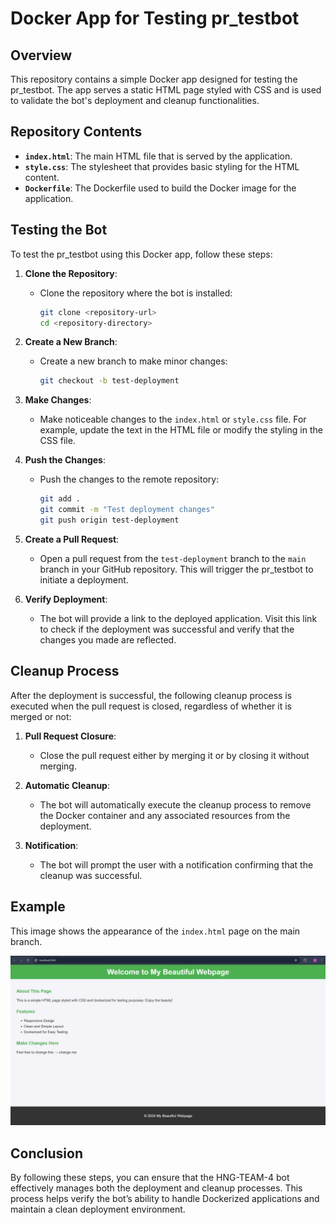 # Docker App for Testing pr_testbot

## Overview

This repository contains a simple Docker app designed for testing the pr_testbot. The app serves a static HTML page styled with CSS and is used to validate the bot's deployment and cleanup functionalities.

## Repository Contents

- **`index.html`**: The main HTML file that is served by the application.
- **`style.css`**: The stylesheet that provides basic styling for the HTML content.
- **`Dockerfile`**: The Dockerfile used to build the Docker image for the application.

## Testing the Bot

To test the pr_testbot using this Docker app, follow these steps:

1. **Clone the Repository**:
   - Clone the repository where the bot is installed:

     ```bash
     git clone <repository-url>
     cd <repository-directory>
     ```

2. **Create a New Branch**:
   - Create a new branch to make minor changes:

     ```bash
     git checkout -b test-deployment
     ```

3. **Make Changes**:
   - Make noticeable changes to the `index.html` or `style.css` file. For example, update the text in the HTML file or modify the styling in the CSS file.

4. **Push the Changes**:
   - Push the changes to the remote repository:

     ```bash
     git add .
     git commit -m "Test deployment changes"
     git push origin test-deployment
     ```

5. **Create a Pull Request**:
   - Open a pull request from the `test-deployment` branch to the `main` branch in your GitHub repository. This will trigger the pr_testbot to initiate a deployment.

6. **Verify Deployment**:
   - The bot will provide a link to the deployed application. Visit this link to check if the deployment was successful and verify that the changes you made are reflected.

## Cleanup Process

After the deployment is successful, the following cleanup process is executed when the pull request is closed, regardless of whether it is merged or not:

1. **Pull Request Closure**:
   - Close the pull request either by merging it or by closing it without merging.

2. **Automatic Cleanup**:
   - The bot will automatically execute the cleanup process to remove the Docker container and any associated resources from the deployment.

3. **Notification**:
   - The bot will prompt the user with a notification confirming that the cleanup was successful.

## Example

This image shows the appearance of the `index.html` page on the main branch.

![Main Branch Index Page](./.img/2.png)

## Conclusion

By following these steps, you can ensure that the HNG-TEAM-4 bot effectively manages both the deployment and cleanup processes. This process helps verify the bot’s ability to handle Dockerized applications and maintain a clean deployment environment.
